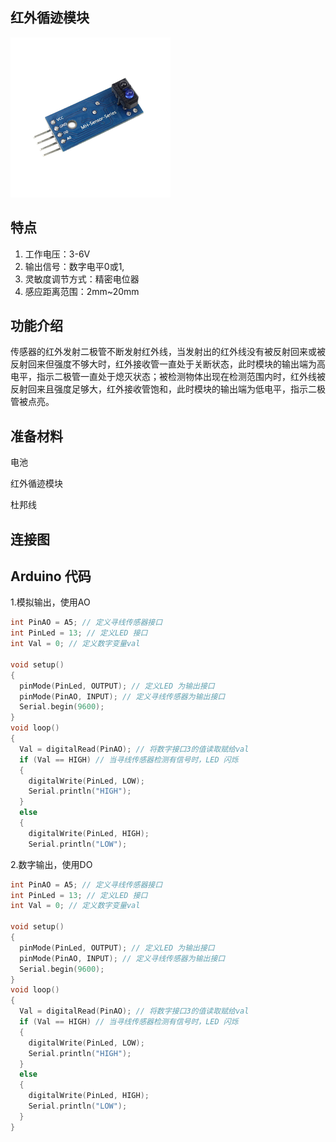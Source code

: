 ## 红外循迹模块

![](/assets/循迹模块1.png)

## 特点

1. 工作电压：3-6V
2. 输出信号：数字电平0或1,
3. 灵敏度调节方式：精密电位器
4. 感应距离范围：2mm~20mm

## 功能介绍

传感器的红外发射二极管不断发射红外线，当发射出的红外线没有被反射回来或被反射回来但强度不够大时，红外接收管一直处于关断状态，此时模块的输出端为高电平，指示二极管一直处于熄灭状态；被检测物体出现在检测范围内时，红外线被反射回来且强度足够大，红外接收管饱和，此时模块的输出端为低电平，指示二极管被点亮。

## 准备材料

电池

红外循迹模块

杜邦线

## 连接图

## Arduino 代码

1.模拟输出，使用AO

```cpp
int PinAO = A5; // 定义寻线传感器接口
int PinLed = 13; // 定义LED 接口
int Val = 0; // 定义数字变量val

void setup()
{
  pinMode(PinLed, OUTPUT); // 定义LED 为输出接口
  pinMode(PinAO, INPUT); // 定义寻线传感器为输出接口
  Serial.begin(9600);
}
void loop()
{
  Val = digitalRead(PinAO); // 将数字接口3的值读取赋给val
  if (Val == HIGH) // 当寻线传感器检测有信号时，LED 闪烁
  {
    digitalWrite(PinLed, LOW);
    Serial.println("HIGH");
  }
  else
  {
    digitalWrite(PinLed, HIGH);
    Serial.println("LOW");
```

2.数字输出，使用DO

```cpp
int PinAO = A5; // 定义寻线传感器接口
int PinLed = 13; // 定义LED 接口
int Val = 0; // 定义数字变量val

void setup()
{
  pinMode(PinLed, OUTPUT); // 定义LED 为输出接口
  pinMode(PinAO, INPUT); // 定义寻线传感器为输出接口
  Serial.begin(9600);
}
void loop()
{
  Val = digitalRead(PinAO); // 将数字接口3的值读取赋给val
  if (Val == HIGH) // 当寻线传感器检测有信号时，LED 闪烁
  {
    digitalWrite(PinLed, LOW);
    Serial.println("HIGH");
  }
  else
  {
    digitalWrite(PinLed, HIGH);
    Serial.println("LOW");
  }
}
```



